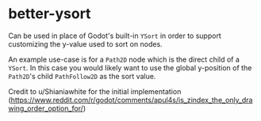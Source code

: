 # better-ysort

Can be used in place of Godot's built-in `YSort` in order to support customizing the y-value used to sort on nodes. 

An example use-case is for a `Path2D` node which is the direct child of a `YSort`. In this case you would likely want to use the global y-position of the `Path2D`'s child `PathFollow2D` as the sort value.

Credit to u/Shianiawhite for the initial implementation (https://www.reddit.com/r/godot/comments/apul4s/is_zindex_the_only_drawing_order_option_for/)
